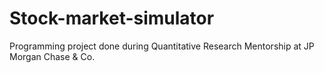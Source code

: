 # Stock-market-simulator
Programming project done during Quantitative Research Mentorship at JP Morgan Chase &amp; Co.
